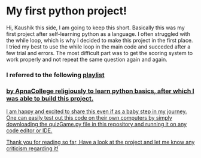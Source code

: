 # My first python project!

Hi, Kaushik this side, I am going to keep this short.
Basically this was my first project after self-learning python as a language. I often struggled with the while loop, which is why I decided to make this project
in the first place. I tried my best to use the while loop in the main code and succeded after a few trial and errors. The most difficult part was to get the scoring system to work properly and not repeat the same question again and again.

### I referred to the following <a href= "https://www.youtube.com/playlist?list=PLGjplNEQ1it8-0CmoljS5yeV-GlKSUEt0">playlist
### by ApnaCollege religiously to learn python basics, after which I was able to build this project.
I am happy and excited to share this even if as a baby step in my journey.
One can easily test out this code on their own computers by simply downloading the quizGame.py file in this repository and running it on any code editor or IDE.

Thank you for reading so far, Have a look at the project and let me know any criticism regarding it!
